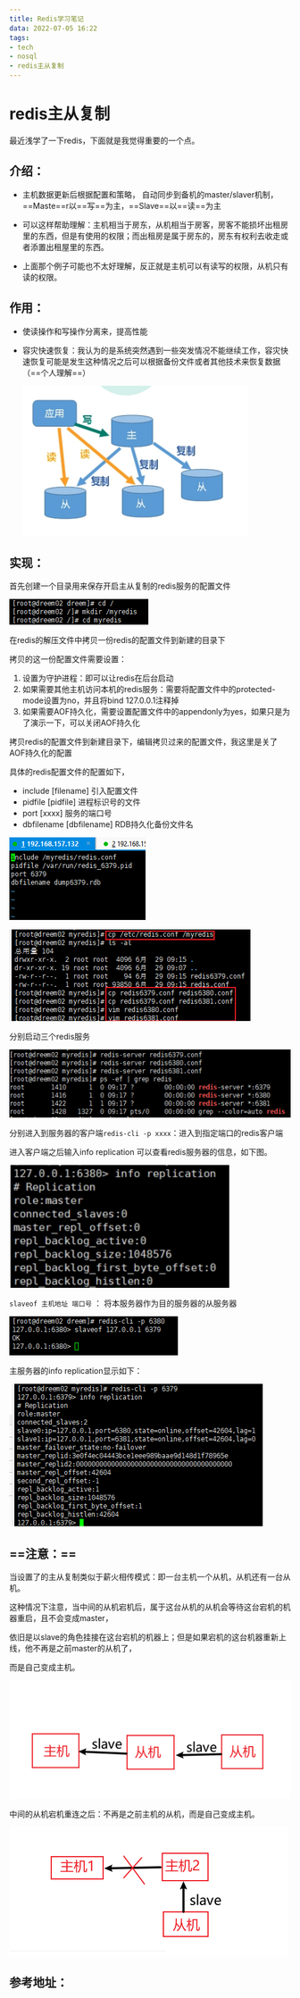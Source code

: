 ```yaml
---
title: Redis学习笔记
data: 2022-07-05 16:22
tags: 
- tech
- nosql
- redis主从复制
---
```

# redis主从复制

最近浅学了一下redis，下面就是我觉得重要的一个点。

## 介绍：

+ 主机数据更新后根据配置和策略， 自动同步到备机的master/slaver机制，==Maste==r以==写==为主，==Slave==以==读==为主

+ 可以这样帮助理解：主机相当于房东，从机相当于房客，房客不能损坏出租房里的东西，但是有使用的权限；而出租房是属于房东的，房东有权利去收走或者添置出租屋里的东西。
+ 上面那个例子可能也不太好理解，反正就是主机可以有读写的权限，从机只有读的权限。

## 作用：

+ 使读操作和写操作分离来，提高性能

+ 容灾快速恢复：我认为的是系统突然遇到一些突发情况不能继续工作，容灾快速恢复可能是发生这种情况之后可以根据备份文件或者其他技术来恢复数据（==个人理解==）

  ![image-20220629152629791](./img/image-20220629152629791.png)

## 实现：

首先创建一个目录用来保存开启主从复制的redis服务的配置文件

![image-20220629161152032](./img/image-20220629161152032.png)

在redis的解压文件中拷贝一份redis的配置文件到新建的目录下

拷贝的这一份配置文件需要设置：

1. 设置为守护进程：即可以让redis在后台启动
2. 如果需要其他主机访问本机的redis服务：需要将配置文件中的protected-mode设置为no，并且将bind 127.0.0.1注释掉
3. 如果需要AOF持久化，需要设置配置文件中的appendonly为yes，如果只是为了演示一下，可以关闭AOF持久化

拷贝redis的配置文件到新建目录下，编辑拷贝过来的配置文件，我这里是关了AOF持久化的配置

具体的redis配置文件的配置如下，

+ include [filename] 引入配置文件
+ pidfile [pidfile] 进程标识号的文件
+ port [xxxx] 服务的端口号
+ dbfilename [dbfilename] RDB持久化备份文件名

![image-20220629174336363](./img/image-20220629174336363.png)

![image-20220629174043078](./img/image-20220629174043078.png)

分别启动三个redis服务

![image-20220629172152447](./img/image-20220629172152447.png)

分别进入到服务器的客户端`redis-cli -p xxxx`：进入到指定端口的redis客户端

进入客户端之后输入info replication 可以查看redis服务器的信息，如下图。

![image-20220629180033076](./img/image-20220629180033076.png)

`slaveof 主机地址 端口号` ： 将本服务器作为目的服务器的从服务器

![image-20220629175933385](./img/image-20220629175933385.png)

主服务器的info replication显示如下：

![image-20220629175558947](./img/image-20220629175558947.png)

## ==注意：==

当设置了的主从复制类似于薪火相传模式：即一台主机一个从机，从机还有一台从机。

​	这种情况下注意，当中间的从机宕机后，属于这台从机的从机会等待这台宕机的机器重启，且不会变成master，

依旧是以slave的角色挂接在这台宕机的机器上；但是如果宕机的这台机器重新上线，他不再是之前master的从机了，

而是自己变成主机。

![image-20220705160403316](./img/image-20220705160403316.png)

中间的从机宕机重连之后：不再是之前主机的从机，而是自己变成主机。

![image-20220705161819996](./img/image-20220705161819996.png)

## 参考地址：